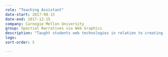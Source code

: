 ```yaml
---
role: "Teaching Assistant"
date-start: 2017-08-15
date-end: 2017-12-15
company: Carnegie Mellon University
group: Spactial Narratives via Web Graphics
description: "Taught students web technologies in relation to creating great web experiences. Creating and maintaining good code practices and how to design delightful experiences with entry level software development skills."
logo:
sort-order: 5

---
```

